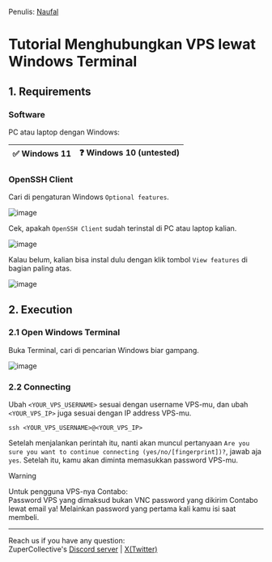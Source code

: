 Penulis: [Naufal](https://x.com/0xfal)

# Tutorial Menghubungkan VPS lewat Windows Terminal

## 1. Requirements

### Software

PC atau laptop dengan Windows:

| ✅ Windows 11 | ❓ Windows 10 (untested) |
| ------------- | ------------- |

### OpenSSH Client

Cari di pengaturan Windows `Optional features`.

![image](https://github.com/user-attachments/assets/9526784e-d5cd-4281-a7b2-67a4a5632b8e)

Cek, apakah `OpenSSH Client` sudah terinstal di PC atau laptop kalian.

![image](https://github.com/user-attachments/assets/d6db7940-252a-4443-8bcb-2e2b2d2f1c13)

Kalau belum, kalian bisa instal dulu dengan klik tombol `View features` di bagian paling atas.

![image](https://github.com/user-attachments/assets/52b690e9-664c-4ba8-815c-384d75b59cd3)

## 2. Execution

### 2.1 Open Windows Terminal

Buka Terminal, cari di pencarian Windows biar gampang.

![image](https://github.com/user-attachments/assets/d203c623-ef17-46f6-8804-1e4805ad0111)

### 2.2 Connecting

Ubah `<YOUR_VPS_USERNAME>` sesuai dengan username VPS-mu, dan ubah `<YOUR_VPS_IP>` juga sesuai dengan IP address VPS-mu.

```
ssh <YOUR_VPS_USERNAME>@<YOUR_VPS_IP>
```

Setelah menjalankan perintah itu, nanti akan muncul pertanyaan `Are you sure you want to continue connecting (yes/no/[fingerprint])?`, jawab aja `yes`.
Setelah itu, kamu akan diminta memasukkan password VPS-mu.

> [!WARNING]
> Untuk pengguna VPS-nya Contabo:\
> Password VPS yang dimaksud bukan VNC password yang dikirim Contabo lewat email ya! Melainkan password yang pertama kali kamu isi saat membeli.

---

Reach us if you have any question:\
ZuperCollective's [Discord server](https://discord.gg/ZuperCollective) | [X(Twitter)](https://twitter.com/ZuperCollective)
